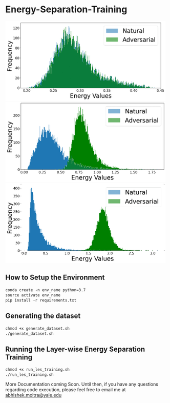 # Energy-Separation-Training

<img src="/gifs/stage_1.gif" width="500" height="250"/>
<img src="/gifs/stage_2.gif" width="500" height="250"/>
<img src="/gifs/stage_3.gif" width="500" height="250"/>

## How to Setup the Environment
```shell
conda create -n env_name python=3.7
source activate env_name
pip install -r requirements.txt
```

## Generating the dataset
```shell
chmod +x generate_dataset.sh
./generate_dataset.sh
```

## Running the Layer-wise Energy Separation Training
```shell
chmod +x run_les_training.sh
./run_les_training.sh
```
More Documentation coming Soon. Until then, if you have any questions regarding code execution, please feel free to email me at abhishek.moitra@yale.edu
